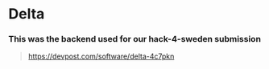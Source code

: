 # Delta

### This was the backend used for our hack-4-sweden submission
> https://devpost.com/software/delta-4c7pkn

